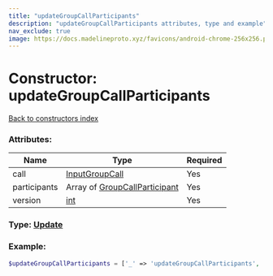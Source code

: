 ```yaml
---
title: "updateGroupCallParticipants"
description: "updateGroupCallParticipants attributes, type and example"
nav_exclude: true
image: https://docs.madelineproto.xyz/favicons/android-chrome-256x256.png
---
```

# Constructor: updateGroupCallParticipants  
[Back to constructors index](/API_docs/constructors/index.html)



### Attributes:

| Name     |    Type       | Required |
|----------|---------------|----------|
|call|[InputGroupCall](/API_docs/types/InputGroupCall.html) | Yes|
|participants|Array of [GroupCallParticipant](/API_docs/types/GroupCallParticipant.html) | Yes|
|version|[int](/API_docs/types/int.html) | Yes|



### Type: [Update](/API_docs/types/Update.html)


### Example:

```php
$updateGroupCallParticipants = ['_' => 'updateGroupCallParticipants', 'call' => InputGroupCall, 'participants' => [GroupCallParticipant, GroupCallParticipant], 'version' => int];
```  
